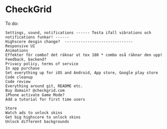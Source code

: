 # CheckGrid

To do:

    Settings, sound, notifications ------ Testa ifall vibrations och notifications funkar! ------
    Highscore desgin change?  ------------------------------
    Responsive UI
    Animations
    Effekter för combo? det räknar ut tex 180 * combo oså räknar den upp!
    Feedback, backend? 
    Privacy policy, terms of service
    In app purchase
    Set everything up for iOS and Android, App store, Google play store
    Code cleanup
    Code review
    Everything around git, README etc.
    Buy domain? @checkgrid.com
    iPhone activate Game Mode?
    Add a tutorial for first time users

    Store
    Watch ads to unlock skins
    Get big highscore to unlock skins
    Unlock different backgrounds

